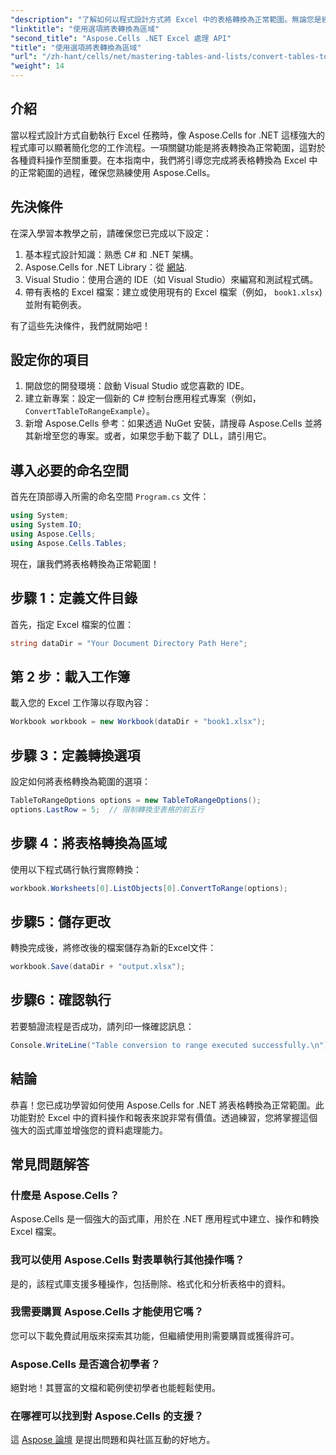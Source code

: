 ```yaml
---
"description": "了解如何以程式設計方式將 Excel 中的表格轉換為正常範圍。無論您是經驗豐富的開發人員還是初學者，本教學都會提供逐步指導。"
"linktitle": "使用選項將表轉換為區域"
"second_title": "Aspose.Cells .NET Excel 處理 API"
"title": "使用選項將表轉換為區域"
"url": "/zh-hant/cells/net/mastering-tables-and-lists/convert-tables-to-range-with-options/"
"weight": 14
---
```


## 介紹

當以程式設計方式自動執行 Excel 任務時，像 Aspose.Cells for .NET 這樣強大的程式庫可以顯著簡化您的工作流程。一項關鍵功能是將表轉換為正常範圍，這對於各種資料操作至關重要。在本指南中，我們將引導您完成將表格轉換為 Excel 中的正常範圍的過程，確保您熟練使用 Aspose.Cells。

## 先決條件

在深入學習本教學之前，請確保您已完成以下設定：

1. 基本程式設計知識：熟悉 C# 和 .NET 架構。
2. Aspose.Cells for .NET Library：從 [網站](https://releases。aspose.com/cells/net/).
3. Visual Studio：使用合適的 IDE（如 Visual Studio）來編寫和測試程式碼。
4. 帶有表格的 Excel 檔案：建立或使用現有的 Excel 檔案（例如， `book1.xlsx`) 並附有範例表。

有了這些先決條件，我們就開始吧！

## 設定你的項目

1. 開啟您的開發環境：啟動 Visual Studio 或您喜歡的 IDE。
2. 建立新專案：設定一個新的 C# 控制台應用程式專案（例如， `ConvertTableToRangeExample`）。
3. 新增 Aspose.Cells 參考：如果透過 NuGet 安裝，請搜尋 Aspose.Cells 並將其新增至您的專案。或者，如果您手動下載了 DLL，請引用它。

## 導入必要的命名空間

首先在頂部導入所需的命名空間 `Program.cs` 文件：

```csharp
using System;
using System.IO;
using Aspose.Cells;
using Aspose.Cells.Tables;
```

現在，讓我們將表格轉換為正常範圍！

## 步驟 1：定義文件目錄

首先，指定 Excel 檔案的位置：

```csharp
string dataDir = "Your Document Directory Path Here";
```

## 第 2 步：載入工作簿

載入您的 Excel 工作簿以存取內容：

```csharp
Workbook workbook = new Workbook(dataDir + "book1.xlsx");
```

## 步驟 3：定義轉換選項

設定如何將表格轉換為範圍的選項：

```csharp
TableToRangeOptions options = new TableToRangeOptions();
options.LastRow = 5;  // 限制轉換至表格的前五行
```

## 步驟 4：將表格轉換為區域

使用以下程式碼行執行實際轉換：

```csharp
workbook.Worksheets[0].ListObjects[0].ConvertToRange(options);
```

## 步驟5：儲存更改

轉換完成後，將修改後的檔案儲存為新的Excel文件：

```csharp
workbook.Save(dataDir + "output.xlsx");
```

## 步驟6：確認執行

若要驗證流程是否成功，請列印一條確認訊息：

```csharp
Console.WriteLine("Table conversion to range executed successfully.\n");
```

## 結論

恭喜！您已成功學習如何使用 Aspose.Cells for .NET 將表格轉換為正常範圍。此功能對於 Excel 中的資料操作和報表來說非常有價值。透過練習，您將掌握這個強大的函式庫並增強您的資料處理能力。

## 常見問題解答

### 什麼是 Aspose.Cells？  
Aspose.Cells 是一個強大的函式庫，用於在 .NET 應用程式中建立、操作和轉換 Excel 檔案。

### 我可以使用 Aspose.Cells 對表單執行其他操作嗎？  
是的，該程式庫支援多種操作，包括刪除、格式化和分析表格中的資料。

### 我需要購買 Aspose.Cells 才能使用它嗎？  
您可以下載免費試用版來探索其功能，但繼續使用則需要購買或獲得許可。

### Aspose.Cells 是否適合初學者？  
絕對地！其豐富的文檔和範例使初學者也能輕鬆使用。

### 在哪裡可以找到對 Aspose.Cells 的支援？  
這 [Aspose 論壇](https://forum.aspose.com/c/cells/9) 是提出問題和與社區互動的好地方。